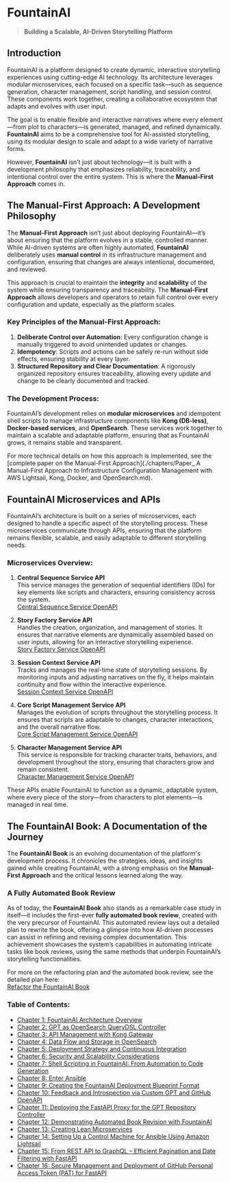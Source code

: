 
# FountainAI

> **Building a Scalable, AI-Driven Storytelling Platform**

## Introduction

FountainAI is a platform designed to create dynamic, interactive storytelling experiences using cutting-edge AI technology. Its architecture leverages modular microservices, each focused on a specific task—such as sequence generation, character management, script handling, and session control. These components work together, creating a collaborative ecosystem that adapts and evolves with user input.

The goal is to enable flexible and interactive narratives where every element—from plot to characters—is generated, managed, and refined dynamically. **FountainAI** aims to be a comprehensive tool for AI-assisted storytelling, using its modular design to scale and adapt to a wide variety of narrative forms.

However, **FountainAI** isn’t just about technology—it is built with a development philosophy that emphasizes reliability, traceability, and intentional control over the entire system. This is where the **Manual-First Approach** comes in.

## The Manual-First Approach: A Development Philosophy

The **Manual-First Approach** isn’t just about deploying FountainAI—it’s about ensuring that the platform evolves in a stable, controlled manner. While AI-driven systems are often highly automated, **FountainAI** deliberately uses **manual control** in its infrastructure management and configuration, ensuring that changes are always intentional, documented, and reviewed.

This approach is crucial to maintain the **integrity** and **scalability** of the system while ensuring transparency and traceability. The **Manual-First Approach** allows developers and operators to retain full control over every configuration and update, especially as the platform scales.

### Key Principles of the Manual-First Approach:
1. **Deliberate Control over Automation**: Every configuration change is manually triggered to avoid unintended updates or changes.
2. **Idempotency**: Scripts and actions can be safely re-run without side effects, ensuring stability at every layer.
3. **Structured Repository and Clear Documentation**: A rigorously organized repository ensures traceability, allowing every update and change to be clearly documented and tracked.

### The Development Process:
FountainAI’s development relies on **modular microservices** and idempotent shell scripts to manage infrastructure components like **Kong (DB-less)**, **Docker-based services**, and **OpenSearch**. These services work together to maintain a scalable and adaptable platform, ensuring that as FountainAI grows, it remains stable and transparent.

For more technical details on how this approach is implemented, see the [complete paper on the Manual-First Approach](./chapters/Paper_ A Manual-First Approach to Infrastructure Configuration Management with AWS Lightsail, Kong, Docker, and OpenSearch.md).

## FountainAI Microservices and APIs

FountainAI’s architecture is built on a series of microservices, each designed to handle a specific aspect of the storytelling process. These microservices communicate through APIs, ensuring that the platform remains flexible, scalable, and easily adaptable to different storytelling needs.

### Microservices Overview:

1. **Central Sequence Service API**  
   This service manages the generation of sequential identifiers (IDs) for key elements like scripts and characters, ensuring consistency across the system.  
   [Central Sequence Service OpenAPI](./microservices/central-sequence-service.md)

2. **Story Factory Service API**  
   Handles the creation, organization, and management of stories. It ensures that narrative elements are dynamically assembled based on user inputs, allowing for an interactive storytelling experience.  
   [Story Factory Service OpenAPI](./microservices/story-factory-service.md)

3. **Session Context Service API**  
   Tracks and manages the real-time state of storytelling sessions. By monitoring inputs and adjusting narratives on the fly, it helps maintain continuity and flow within the interactive experience.  
   [Session Context Service OpenAPI](./microservices/session-context-service.md)

4. **Core Script Management Service API**  
   Manages the evolution of scripts throughout the storytelling process. It ensures that scripts are adaptable to changes, character interactions, and the overall narrative flow.  
   [Core Script Management Service OpenAPI](./microservices/core-script-management.md)

5. **Character Management Service API**  
   This service is responsible for tracking character traits, behaviors, and development throughout the story, ensuring that characters grow and remain consistent.  
   [Character Management Service OpenAPI](./microservices/character-management.md)

These APIs enable FountainAI to function as a dynamic, adaptable system, where every piece of the story—from characters to plot elements—is managed in real time.

## The FountainAI Book: A Documentation of the Journey

The **FountainAI Book** is an evolving documentation of the platform's development process. It chronicles the strategies, ideas, and insights gained while creating FountainAI, with a strong emphasis on the **Manual-First Approach** and the critical lessons learned along the way.

### A Fully Automated Book Review

As of today, the **FountainAI Book** also stands as a remarkable case study in itself—it includes the first-ever **fully automated book review**, created with the very precursor of FountainAI. This automated review lays out a detailed plan to rewrite the book, offering a glimpse into how AI-driven processes can assist in refining and revising complex documentation. This achievement showcases the system’s capabilities in automating intricate tasks like book reviews, using the same methods that underpin FountainAI’s storytelling functionalities.

For more on the refactoring plan and the automated book review, see the detailed plan here:  
[Refactor the FountainAI Book](./chapters/Refactor%20the%20FountainAI%20Book.md)

### Table of Contents:

- [Chapter 1: FountainAI Architecture Overview](chapters/chapter1.md)
- [Chapter 2: GPT as OpenSearch QueryDSL Controller](chapters/chapter2.md)
- [Chapter 3: API Management with Kong Gateway](chapters/chapter3.md)
- [Chapter 4: Data Flow and Storage in OpenSearch](chapters/chapter4.md)
- [Chapter 5: Deployment Strategy and Continuous Integration](chapters/chapter5.md)
- [Chapter 6: Security and Scalability Considerations](chapters/chapter6.md)
- [Chapter 7: Shell Scripting in FountainAI: From Automation to Code Generation](chapters/chapter7.md)
- [Chapter 8: Enter Ansible](chapters/chapter8.md)
- [Chapter 9: Creating the FountainAI Deployment Blueprint Format](chapters/chapter9.md)
- [Chapter 10: Feedback and Introspection via Custom GPT and GitHub OpenAPI](chapters/chapter10.md)
- [Chapter 11: Deploying the FastAPI Proxy for the GPT Repository Controller](chapters/chapter11.md)
- [Chapter 12: Demonstrating Automated Book Revision with FountainAI](chapters/chapter12.md)
- [Chapter 13: Creating Lean Microservices](chapters/chapter13.md)
- [Chapter 14: Setting Up a Control Machine for Ansible Using Amazon Lightsail](chapters/chapter14.md)
- [Chapter 15: From REST API to GraphQL – Efficient Pagination and Date Filtering with FastAPI](chapters/chapter15.md)
- [Chapter 16: Secure Management and Deployment of GitHub Personal Access Token (PAT) for FastAPI](chapters/chapter16.md)


